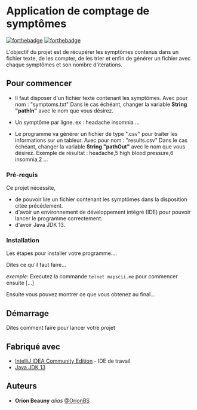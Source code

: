 # Application de comptage de symptômes

[![forthebadge](http://forthebadge.com/images/badges/built-with-love.svg)](http://forthebadge.com)  [![forthebadge](http://forthebadge.com/images/badges/powered-by-electricity.svg)](http://forthebadge.com)

L'objectif du projet est de récupérer les symptômes contenus dans un fichier texte, de les compter, de les trier et enfin de générer un fichier avec chaque symptômes et son nombre d'itérations.

## Pour commencer

- Il faut disposer d'un fichier texte contenant les symptômes.
    Avec pour nom : "symptoms.txt"
    Dans le cas échéant, changer la variable **String "pathIn"** avec le nom que vous désirez.
    
- Un symptôme par ligne.
    ex :
    headache
    insomnia
    ...
- Le programme va générer un fichier de type ".csv" pour traiter les informations sur un tableur.
    Avec pour nom : "results.csv"
    Dans le cas échéant, changer la variable **String "pathOut"** avec le nom que vous désirez.
    Exemple de résultat :
    headache,5
    high blood pressure,6
    insomnia,2
    ...

### Pré-requis

Ce projet nécessite,
- de pouvoir lire un fichier contenant les symptômes dans la disposition citée précédement.
- d'avoir un environnement de développement intégré (IDE) pour pouvoir lancer le programme correctement.
- d'avoir Java JDK 13.


### Installation

Les étapes pour installer votre programme....

Dites ce qu'il faut faire...

_exemple_: Executez la commande ``telnet mapscii.me`` pour commencer ensuite [...]


Ensuite vous pouvez montrer ce que vous obtenez au final...

## Démarrage

Dites comment faire pour lancer votre projet

## Fabriqué avec

* [IntelliJ IDEA Community Edition](https://www.jetbrains.com/idea/download/) - IDE de travail
* [Java JDK 13](https://www.oracle.com/java/technologies/javase-jdk13-downloads.html )

## Auteurs

* **Orion Beauny** _alias_ [@OrionBS](https://github.com/OrionBS)



